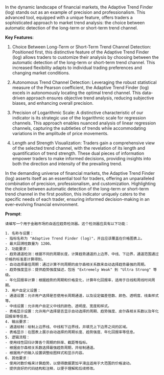 In the dynamic landscape of financial markets, the Adaptive Trend Finder (log) stands out as an example of precision and professionalism. This advanced tool, equipped with a unique feature, offers traders a sophisticated approach to market trend analysis: the choice between automatic detection of the long-term or short-term trend channel.

**Key Features**:

1. Choice Between Long-Term or Short-Term Trend Channel Detection: Positioned first, this distinctive feature of the Adaptive Trend Finder (log) allows traders to customize their analysis by choosing between the automatic detection of the long-term or short-term trend channel. This increased flexibility adapts to individual trading preferences and changing market conditions.

2. Autonomous Trend Channel Detection: Leveraging the robust statistical measure of the Pearson coefficient, the Adaptive Trend Finder (log) excels in autonomously locating the optimal trend channel. This data-driven approach ensures objective trend analysis, reducing subjective biases, and enhancing overall precision.

3. Precision of Logarithmic Scale: A distinctive characteristic of our indicator is its strategic use of the logarithmic scale for regression channels. This approach enables nuanced analysis of linear regression channels, capturing the subtleties of trends while accommodating variations in the amplitude of price movements.

4. Length and Strength Visualization: Traders gain a comprehensive view of the selected trend channel, with the revelation of its length and quantification of trend strength. These dual pieces of information empower traders to make informed decisions, providing insights into both the direction and intensity of the prevailing trend.

In the demanding universe of financial markets, the Adaptive Trend Finder (log) asserts itself as an essential tool for traders, offering an unparalleled combination of precision, professionalism, and customization. Highlighting the choice between automatic detection of the long-term or short-term trend channel in the first position, this indicator uniquely caters to the specific needs of each trader, ensuring informed decision-making in an ever-evolving financial environment.

**Prompt**:
```
请编写一个用于金融市场的自适应趋势检测器。这个检测器应具有以下功能：

1. 名称与设置：
- 指标名称为 "Adaptive Trend Finder (log)"，并且应该覆盖在价格图表上。
- 最大回溯柱数量为 1200。
2. 功能要求：
- 趋势通道检测：根据不同的周期长度，计算趋势通道的上边界、中线、下边界，通道范围通过价格的标准差计算得到。
- 自动选择最佳周期：通过计算不同周期的皮尔森相关系数来自动选择趋势最强的周期。
- 趋势强度显示：提供趋势强度描述，包括 "Extremely Weak" 到 "Ultra Strong" 等级。
- 年化回报率计算：根据趋势的周期和价格变化，计算年化回报率，适用于日线和周线时间周期。
3. 用户自定义设置：
- 通道设置：允许用户选择是否使用长周期通道，以及设定偏差倍数、颜色、透明度、线条样式等。
- 中线设置：允许用户自定义中线的颜色、透明度、宽度和样式。
- 表格显示设置：允许用户选择是否显示自动选择的周期、趋势强度、皮尔森相关系数以及年化回报率等信息。
4. 输出要求：
- 通道绘制：绘制上边界线、中线和下边界线，并填充上下边界之间的区域。
- 表格显示：在图表上展示自动选择的周期长度、趋势强度、年化回报率等信息。
5. 逻辑流程：
- 使用线性回归计算各个周期的斜率、截距等指标。
- 根据皮尔森相关系数选择最强趋势周期，并绘制通道。
- 根据用户的输入设置调整绘图样式和显示内容。
6. 其他要求：
- 使用对数价格来计算趋势，以使得数据更加平滑且适用于大范围的价格波动。
- 提供良好的代码结构和注释，以便于理解和后续修改。
```